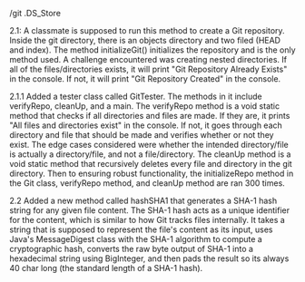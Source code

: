 /git
.DS_Store

2.1: A classmate is supposed to run this method to create a Git repository. Inside the git directory, there is an objects directory and two filed (HEAD and index). The method initializeGit() initializes the repository and is the only method used. A challenge encountered was creating nested directories. If all of the files/directories exists, it will print "Git Repository Already Exists" in the console. If not, it will print "Git Repository Created" in the console. 

2.1.1 Added a tester class called GitTester. The methods in it include verifyRepo, cleanUp, and a main. The verifyRepo method is a void static method that checks if all directories and files are made. If they are, it prints "All files and directories exist" in the console. If not, it goes through each directory and file that should be made and verifies whether or not they exist. The edge cases considered were whether the intended directory/file is actually a directory/file, and not a file/directory. The cleanUp method is a void static method that recursively deletes every file and directory in the git directory. Then to ensuring robust functionality, the initializeRepo method in the Git class, verifyRepo method, and cleanUp method are ran 300 times. 

2.2 Added a new method called hashSHA1 that generates a SHA-1 hash string for any given file content. The SHA-1 hash acts as a unique identifier for the content, which is similar to how Git tracks files internally. It takes a string that is supposed to represent the file's content as its input, uses Java's MessageDigest class with the SHA-1 algorithm to compute a cryptographic hash, converts the raw byte output of SHA-1 into a hexadecimal string using BigInteger, and then pads the result so its always 40 char long (the standard length of a SHA-1 hash).
